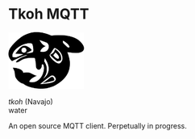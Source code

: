 # Tkoh MQTT

<img src="docs/images/haida-orca.svg" width="150">  

*tkoh* (Navajo)  
water  

An open source MQTT client. Perpetually in progress.